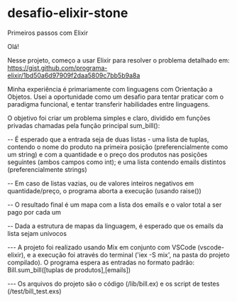 # desafio-elixir-stone
Primeiros passos com Elixir

Olá!

Nesse projeto, começo a usar Elixir para resolver o problema detalhado em: https://gist.github.com/programa-elixir/1bd50a6d97909f2daa5809c7bb5b9a8a

Minha experiência é primariamente com linguagens com Orientação a Objetos. Usei a oportunidade como um desafio para tentar praticar com o paradigma funcional, e tentar transferir habilidades entre linguagens.

O objetivo foi criar um problema simples e claro, dividido em funções privadas chamadas pela função principal sum_bill():

-- É esperado que a entrada seja de duas listas - uma lista de tuplas, contendo o nome do produto na primeira posição (preferencialmente como um string) e com a quantidade e o preço dos produtos nas posições seguintes (ambos campos como int); e uma lista contendo emails distintos (preferencialmente strings)

-- Em caso de listas vazias, ou de valores inteiros negativos em quantidade/preço, o programa aborta a execução (usando raise())

-- O resultado final é um mapa com a lista dos emails e o valor total a ser pago por cada um

-- Dada a estrutura de mapas da linguagem, é esperado que os emails da lista sejam unívocos


--- A projeto foi realizado usando Mix em conjunto com VSCode (vscode-elixir), e a execução foi através do terminal ('iex -S mix', na pasta do projeto compilado). O programa espera as entradas no formato padrão: Bill.sum_bill([tuplas de produtos],[emails])

--- Os arquivos do projeto são o código (/lib/bill.ex) e os script de testes (/test/bill_test.exs)
